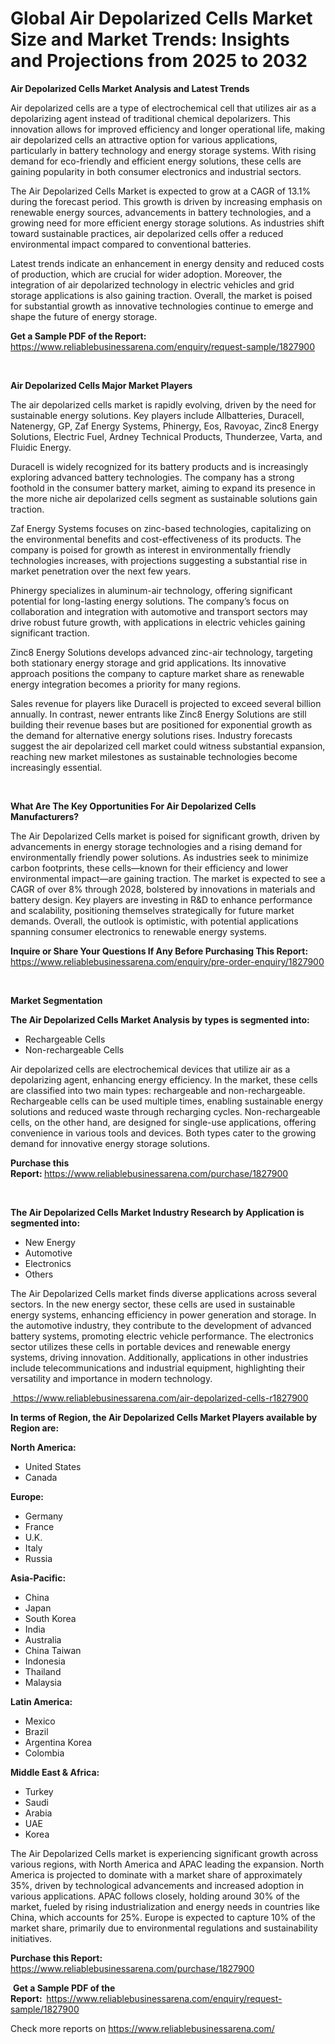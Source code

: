 <p><h1>Global Air Depolarized Cells Market Size and Market Trends: Insights and Projections from 2025 to 2032</h1></p><p><strong>Air Depolarized Cells Market Analysis and Latest Trends</strong></p>
<p><p>Air depolarized cells are a type of electrochemical cell that utilizes air as a depolarizing agent instead of traditional chemical depolarizers. This innovation allows for improved efficiency and longer operational life, making air depolarized cells an attractive option for various applications, particularly in battery technology and energy storage systems. With rising demand for eco-friendly and efficient energy solutions, these cells are gaining popularity in both consumer electronics and industrial sectors.</p><p>The Air Depolarized Cells Market is expected to grow at a CAGR of 13.1% during the forecast period. This growth is driven by increasing emphasis on renewable energy sources, advancements in battery technologies, and a growing need for more efficient energy storage solutions. As industries shift toward sustainable practices, air depolarized cells offer a reduced environmental impact compared to conventional batteries.</p><p>Latest trends indicate an enhancement in energy density and reduced costs of production, which are crucial for wider adoption. Moreover, the integration of air depolarized technology in electric vehicles and grid storage applications is also gaining traction. Overall, the market is poised for substantial growth as innovative technologies continue to emerge and shape the future of energy storage.</p></p>
<p><strong>Get a Sample PDF of the Report:&nbsp;</strong> <a href="https://www.reliablebusinessarena.com/enquiry/request-sample/1827900?utm_campaign=3443&utm_medium=2&utm_source=Github&utm_content=ia&utm_term=07042025&utm_id=air-depolarized-cells">https://www.reliablebusinessarena.com/enquiry/request-sample/1827900</a></p>
<p>&nbsp;</p>
<p><strong>Air Depolarized Cells Major Market Players</strong></p>
<p><p>The air depolarized cells market is rapidly evolving, driven by the need for sustainable energy solutions. Key players include Allbatteries, Duracell, Natenergy, GP, Zaf Energy Systems, Phinergy, Eos, Ravoyac, Zinc8 Energy Solutions, Electric Fuel, Ardney Technical Products, Thunderzee, Varta, and Fluidic Energy.</p><p>Duracell is widely recognized for its battery products and is increasingly exploring advanced battery technologies. The company has a strong foothold in the consumer battery market, aiming to expand its presence in the more niche air depolarized cells segment as sustainable solutions gain traction.</p><p>Zaf Energy Systems focuses on zinc-based technologies, capitalizing on the environmental benefits and cost-effectiveness of its products. The company is poised for growth as interest in environmentally friendly technologies increases, with projections suggesting a substantial rise in market penetration over the next few years.</p><p>Phinergy specializes in aluminum-air technology, offering significant potential for long-lasting energy solutions. The company’s focus on collaboration and integration with automotive and transport sectors may drive robust future growth, with applications in electric vehicles gaining significant traction.</p><p>Zinc8 Energy Solutions develops advanced zinc-air technology, targeting both stationary energy storage and grid applications. Its innovative approach positions the company to capture market share as renewable energy integration becomes a priority for many regions.</p><p>Sales revenue for players like Duracell is projected to exceed several billion annually. In contrast, newer entrants like Zinc8 Energy Solutions are still building their revenue bases but are positioned for exponential growth as the demand for alternative energy solutions rises. Industry forecasts suggest the air depolarized cell market could witness substantial expansion, reaching new market milestones as sustainable technologies become increasingly essential.</p></p>
<p>&nbsp;</p>
<p><strong>What Are The Key Opportunities For Air Depolarized Cells Manufacturers?</strong></p>
<p><p>The Air Depolarized Cells market is poised for significant growth, driven by advancements in energy storage technologies and a rising demand for environmentally friendly power solutions. As industries seek to minimize carbon footprints, these cells—known for their efficiency and lower environmental impact—are gaining traction. The market is expected to see a CAGR of over 8% through 2028, bolstered by innovations in materials and battery design. Key players are investing in R&D to enhance performance and scalability, positioning themselves strategically for future market demands. Overall, the outlook is optimistic, with potential applications spanning consumer electronics to renewable energy systems.</p></p>
<p><strong>Inquire or Share Your Questions If Any Before Purchasing This Report:</strong> <a href="https://www.reliablebusinessarena.com/enquiry/pre-order-enquiry/1827900?utm_campaign=3443&utm_medium=2&utm_source=Github&utm_content=ia&utm_term=07042025&utm_id=air-depolarized-cells">https://www.reliablebusinessarena.com/enquiry/pre-order-enquiry/1827900</a></p>
<p>&nbsp;</p>
<p><strong>Market Segmentation</strong></p>
<p><strong>The Air Depolarized Cells Market Analysis by types is segmented into:</strong></p>
<p><ul><li>Rechargeable Cells</li><li>Non-rechargeable Cells</li></ul></p>
<p><p>Air depolarized cells are electrochemical devices that utilize air as a depolarizing agent, enhancing energy efficiency. In the market, these cells are classified into two main types: rechargeable and non-rechargeable. Rechargeable cells can be used multiple times, enabling sustainable energy solutions and reduced waste through recharging cycles. Non-rechargeable cells, on the other hand, are designed for single-use applications, offering convenience in various tools and devices. Both types cater to the growing demand for innovative energy storage solutions.</p></p>
<p><strong>Purchase this Report:&nbsp;</strong><a href="https://www.reliablebusinessarena.com/purchase/1827900?utm_campaign=3443&utm_medium=2&utm_source=Github&utm_content=ia&utm_term=07042025&utm_id=air-depolarized-cells">https://www.reliablebusinessarena.com/purchase/1827900</a></p>
<p>&nbsp;</p>
<p><strong>The Air Depolarized Cells Market Industry Research by Application is segmented into:</strong></p>
<p><ul><li>New Energy</li><li>Automotive</li><li>Electronics</li><li>Others</li></ul></p>
<p><p>The Air Depolarized Cells market finds diverse applications across several sectors. In the new energy sector, these cells are used in sustainable energy systems, enhancing efficiency in power generation and storage. In the automotive industry, they contribute to the development of advanced battery systems, promoting electric vehicle performance. The electronics sector utilizes these cells in portable devices and renewable energy systems, driving innovation. Additionally, applications in other industries include telecommunications and industrial equipment, highlighting their versatility and importance in modern technology.</p></p>
<p><a href="https://www.reliablebusinessarena.com/air-depolarized-cells-r1827900?utm_campaign=3443&utm_medium=2&utm_source=Github&utm_content=ia&utm_term=07042025&utm_id=air-depolarized-cells">&nbsp;https://www.reliablebusinessarena.com/air-depolarized-cells-r1827900</a></p>
<p><strong>In terms of Region, the Air Depolarized Cells Market Players available by Region are:</strong></p>
<p>
    <p> <strong> North America: </strong>
        <ul>
            <li>United States</li>
            <li>Canada</li>
        </ul>
        </p> 
    <p> <strong> Europe: </strong>
        <ul>
            <li>Germany</li>
            <li>France</li>
            <li>U.K.</li>
            <li>Italy</li>
            <li>Russia</li>
        </ul>
        </p> 
    <p> <strong> Asia-Pacific: </strong>
        <ul>
            <li>China</li>
            <li>Japan</li>
            <li>South Korea</li>
            <li>India</li>
            <li>Australia</li>
            <li>China Taiwan</li>
            <li>Indonesia</li>
            <li>Thailand</li>
            <li>Malaysia</li>
        </ul>
        </p> 
    <p> <strong> Latin America: </strong>
        <ul>
            <li>Mexico</li>
            <li>Brazil</li>
            <li>Argentina Korea</li>
            <li>Colombia</li>
        </ul>
        </p> 
    <p> <strong> Middle East & Africa: </strong>
        <ul>
            <li>Turkey</li>
            <li>Saudi</li>
            <li>Arabia</li>
            <li>UAE</li>
            <li>Korea</li>
        </ul>
    </p>
    </p>
<p><p>The Air Depolarized Cells market is experiencing significant growth across various regions, with North America and APAC leading the expansion. North America is projected to dominate with a market share of approximately 35%, driven by technological advancements and increased adoption in various applications. APAC follows closely, holding around 30% of the market, fueled by rising industrialization and energy needs in countries like China, which accounts for 25%. Europe is expected to capture 10% of the market share, primarily due to environmental regulations and sustainability initiatives.</p></p>
<p><strong>Purchase this Report: </strong><a href="https://www.reliablebusinessarena.com/purchase/1827900?utm_campaign=3443&utm_medium=2&utm_source=Github&utm_content=ia&utm_term=07042025&utm_id=air-depolarized-cells">https://www.reliablebusinessarena.com/purchase/1827900</a></p>
<p>&nbsp;<strong>Get a Sample PDF of the Report:&nbsp;&nbsp;</strong><a href="https://www.reliablebusinessarena.com/enquiry/request-sample/1827900?utm_campaign=3443&utm_medium=2&utm_source=Github&utm_content=ia&utm_term=07042025&utm_id=air-depolarized-cells">https://www.reliablebusinessarena.com/enquiry/request-sample/1827900</a></p>
<p><strong></strong></p>
<p>Check more reports on <a href="https://www.reliablebusinessarena.com/?utm_campaign=3443&utm_medium=2&utm_source=Github&utm_content=ia&utm_term=07042025&utm_id=air-depolarized-cells">https://www.reliablebusinessarena.com/</a></p>
